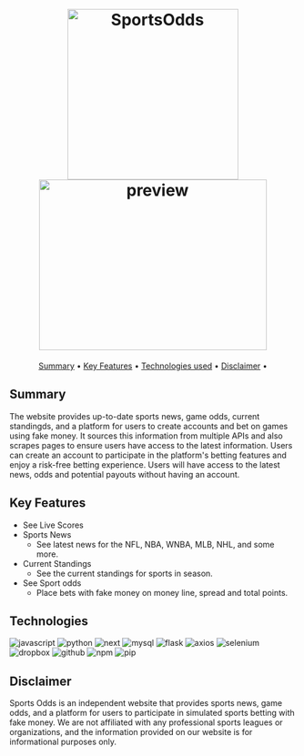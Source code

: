 
<h1 align="center">
  <br>
  <a href="https://sports-odds.herokuapp.com/"><img src="https://github.com/Reaveskev/Sports-Odds/blob/main/sports-odds/public/Sports%20Odds-1.png" alt="SportsOdds" width="300"></a>
  <br>
    <a href="https://sports-odds.herokuapp.com/"><img src="https://github.com/Reaveskev/Sports-Odds/blob/main/sports-odds/public/Sport_odds_preview.png" alt="preview" width="400" height="300"></a>
</h1>






<p align="center">
  <a href="#summary">Summary</a> •
  <a href="#key-features">Key Features</a> •
  <a href="#technologies">Technologies used</a> •
  <a href="#disclaimer">Disclaimer</a> •
</p>

## Summary
The website provides up-to-date sports news, game odds, current standingds, and a platform for users to create accounts and bet on games using fake money. It sources this information from multiple APIs and also scrapes pages to ensure users have access to the latest information. Users can create an account to participate in the platform's betting features and enjoy a risk-free betting experience. Users will have access to the latest news, odds and potential payouts without having an account.



## Key Features

* See Live Scores
* Sports News
  - See latest news for the NFL, NBA, WNBA, MLB, NHL, and some more.
* Current Standings
  - See the current standings for sports in season.
* See Sport odds
  - Place bets with fake money on money line, spread and total points.
  
 ## Technologies
![javascript](https://img.shields.io/badge/JavaScript-323330?style=for-the-badge&logo=javascript&logoColor=F7DF1E)
![python](https://img.shields.io/badge/Python-3776AB?style=for-the-badge&logo=python&logoColor=white)
![next](https://img.shields.io/badge/Next-000000?style=for-the-badge&logo=nextdotjs&logoColor=FFFFFF)
![mysql](https://img.shields.io/badge/MySQL-3E6E93?style=for-the-badge&logo=mysql&logoColor=white)
![flask](https://img.shields.io/badge/Flask-000000?style=for-the-badge&logo=flask&logoColor=white)
![axios](https://img.shields.io/badge/Axios-5A29E4?style=for-the-badge&logo=axios&logoColor=white)
![selenium](https://img.shields.io/badge/-selenium-%43B02A?style=for-the-badge&logo=selenium&logoColor=white)
![dropbox](https://img.shields.io/badge/Dropbox-%233B4D98.svg?style=for-the-badge&logo=Dropbox&logoColor=white)
![github](https://img.shields.io/badge/Github_Pages-222222?style=for-the-badge&logo=githubpages&logoColor=white)
![npm](https://img.shields.io/badge/NPM-CB3837?style=for-the-badge&logo=npm&logoColor=white)
![pip](https://img.shields.io/badge/Pip-ffaa00?style=for-the-badge&logo=pip&logoColor=white)


## Disclaimer
Sports Odds is an independent website that provides sports news, game odds, and a platform for users to participate in simulated sports betting with fake money. We are not affiliated with any professional sports leagues or organizations, and the information provided on our website is for informational purposes only.


